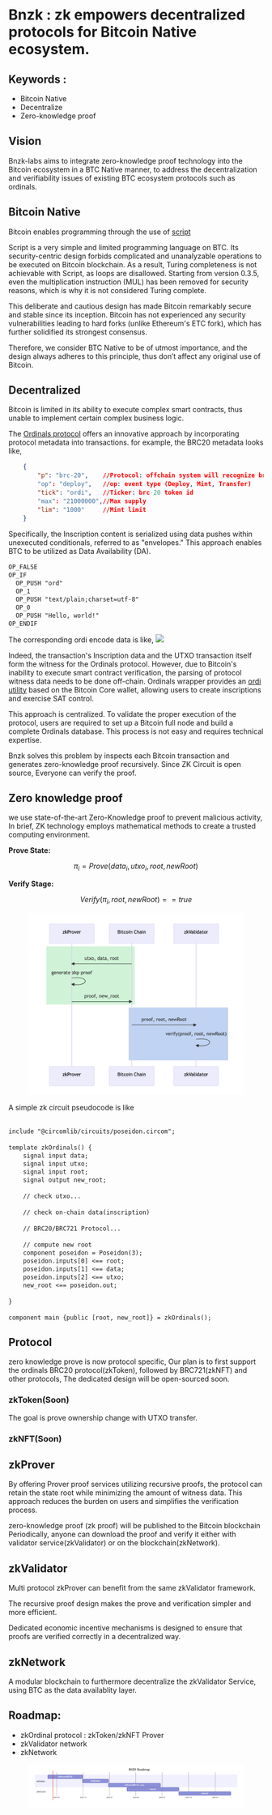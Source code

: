 # Bnzk : zk empowers decentralized protocols for Bitcoin Native ecosystem.

## Keywords :

* Bitcoin Native
* Decentralize
* Zero-knowledge proof

## Vision

Bnzk-labs aims to integrate zero-knowledge proof technology into the Bitcoin ecosystem in a BTC Native manner, to address the decentralization and verifiability issues of existing BTC ecosystem protocols such as ordinals.

## Bitcoin Native

Bitcoin enables programming through the use of [script](https://en.bitcoin.it/wiki/Script)

Script is a very simple and limited programming language on BTC. Its security-centric design forbids complicated and unanalyzable operations to be executed on Bitcoin blockchain. As a result, Turing completeness is not achievable with Script, as loops are disallowed. Starting from version 0.3.5, even the multiplication instruction (MUL) has been removed for security reasons, which is why it is not considered Turing complete.

This deliberate and cautious design has made Bitcoin remarkably secure and stable since its inception. Bitcoin has not experienced any security vulnerabilities leading to hard forks (unlike Ethereum's ETC fork), which has further solidified its strongest consensus.

Therefore, we consider BTC Native to be of utmost importance, and the design always adheres to this principle, thus don’t affect any original use of Bitcoin.

## Decentralized

Bitcoin is limited in its ability to execute complex smart contracts, thus unable to implement certain complex business logic.

The [Ordinals protocol](\(https:/docs.ordinals.com/guides/inscriptions.html\)) offers an innovative approach by incorporating protocol metadata into transactions. for example, the BRC20 metadata looks like,

```json
    { 
        "p": "brc-20",    //Protocol: offchain system will recognize brc-20 event
        "op": "deploy",   //op: event type (Deploy, Mint, Transfer)
        "tick": "ordi",   //Ticker: brc-20 token id
        "max": "21000000",//Max supply
        "lim": "1000"     //Mint limit
    }
```

Specifically, the Inscription content is serialized using data pushes within unexecuted conditionals, referred to as "envelopes." This approach enables BTC to be utilized as Data Availability (DA).

```shell=
OP_FALSE
OP_IF
  OP_PUSH "ord"
  OP_1
  OP_PUSH "text/plain;charset=utf-8"
  OP_0
  OP_PUSH "Hello, world!"
OP_ENDIF
```

The corresponding ordi encode data is like, ![](https://hackmd.io/\_uploads/SkD0b6sL3.png)

Indeed, the transaction's Inscription data and the UTXO transaction itself form the witness for the Ordinals protocol. However, due to Bitcoin's inability to execute smart contract verification, the parsing of protocol witness data needs to be done off-chain. Ordinals wrapper provides an [ordi utility](https://docs.ordinals.com/guides/inscriptions.html) based on the Bitcoin Core wallet, allowing users to create inscriptions and exercise SAT control.

This approach is centralized. To validate the proper execution of the protocol, users are required to set up a Bitcoin full node and build a complete Ordinals database. This process is not easy and requires technical expertise.

Bnzk solves this problem by inspects each Bitcoin transaction and generates zero-knowledge proof recursively. Since ZK Circuit is open source, Everyone can verify the proof.

## Zero knowledge proof

we use state-of-the-art Zero-Knowledge proof to prevent malicious activity, In brief, ZK technology employs mathematical methods to create a trusted computing environment.

**Prove State:**

$$
\pi_i = Prove(data_i, utxo_i, root, newRoot)
$$

**Verify Stage:**

$$
Verify(\pi_i, root, newRoot) == true
$$



<figure><img src=".gitbook/assets/Screen Shot 2023-06-18 at 12.13.53 PM.png" alt=""><figcaption></figcaption></figure>





A simple zk circuit pseudocode is like

```cpp=

include "@circomlib/circuits/poseidon.circom";

template zkOrdinals() {
    signal input data;
    signal input utxo;
    signal input root;
    signal output new_root;

    // check utxo...
    
    // check on-chain data(inscription)
        
    // BRC20/BRC721 Protocol...
    
    // compute new root
    component poseidon = Poseidon(3);
    poseidon.inputs[0] <== root;
    poseidon.inputs[1] <== data;
    poseidon.inputs[2] <== utxo;
    new_root <== poseidon.out;

}

component main {public [root, new_root]} = zkOrdinals();

```

## Protocol

zero knowledge prove is now protocol specific, Our plan is to first support the ordinals BRC20 protocol(zkToken), followed by BRC721(zkNFT) and other protocols, The dedicated design will be open-sourced soon.

### zkToken(Soon)

The goal is prove ownership change with UTXO transfer.

### zkNFT(Soon)

## zkProver

By offering Prover proof services utilizing recursive proofs, the protocol can retain the state root while minimizing the amount of witness data. This approach reduces the burden on users and simplifies the verification process.

zero-knowledge proof (zk proof) will be published to the Bitcoin blockchain Periodically, anyone can download the proof and verify it either with validator service(zkValidator) or on the blockchain(zkNetwork).

## zkValidator

Multi protocol zkProver can benefit from the same zkValidator framework.

The recursive proof design makes the prove and verification simpler and more efficient.

Dedicated economic incentive mechanisms is designed to ensure that proofs are verified correctly in a decentralized way.

## zkNetwork

A modular blockchain to furthermore decentralize the zkValidator Service, using BTC as the data availablity layer.

## Roadmap:

* zkOrdinal protocol : zkToken/zkNFT Prover
* zkValidator network
* zkNetwork



<figure><img src=".gitbook/assets/Screen Shot 2023-06-18 at 12.11.59 PM.png" alt=""><figcaption></figcaption></figure>
